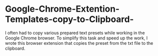 # Google-Chrome-Extention-Templates-copy-to-Clipboard-
I often had to copy various prepared text presets while working in the Google Chrome browser. To simplify this task and speed up the work, I wrote this browser extension that copies the preset from the txt file to the clipboard.
